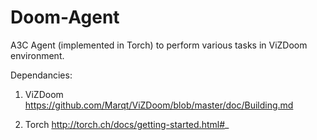 # Doom-Agent
A3C Agent (implemented in Torch) to perform various tasks in ViZDoom environment.

Dependancies:
1. ViZDoom
https://github.com/Marqt/ViZDoom/blob/master/doc/Building.md


2. Torch
http://torch.ch/docs/getting-started.html#_
